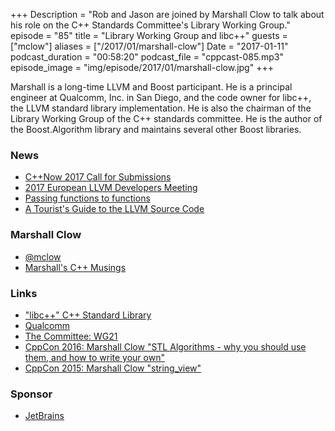 +++
Description = "Rob and Jason are joined by Marshall Clow to talk about his role on the C++ Standards Committee's Library Working Group."
episode = "85"
title = "Library Working Group and libc++"
guests = ["mclow"]
aliases = ["/2017/01/marshall-clow"]
Date = "2017-01-11"
podcast_duration = "00:58:20"
podcast_file = "cppcast-085.mp3"
episode_image = "img/episode/2017/01/marshall-clow.jpg"
+++

Marshall is a long-time LLVM and Boost participant. He is a principal engineer at Qualcomm, Inc. in San Diego, and the code owner for libc++, the LLVM standard library implementation. He is also the chairman of the Library Working Group of the C++ standards committee. He is the author of the Boost.Algorithm library and maintains several other Boost libraries.

### News ###

 - [C++Now 2017 Call for Submissions](http://cppnow.org/2017-conference/announcements/2017/01/06/call-for-submission.html)
 - [2017 European LLVM Developers Meeting](http://llvm.org/devmtg/2017-03/)
 - [Passing functions to functions](https://vittorioromeo.info/index/blog/passing_functions_to_functions.html)
 - [A Tourist's Guide to the LLVM Source Code](http://blog.regehr.org/archives/1453)
 
### Marshall Clow ###

 - [@mclow](https://twitter.com/mclow)
 - [Marshall's C++ Musings](https://cplusplusmusings.wordpress.com/)
 
### Links ###

 - ["libc++" C++ Standard Library](http://libcxx.llvm.org/)
 - [Qualcomm](https://www.qualcomm.com/)
 - [The Committee: WG21](https://isocpp.org/std/the-committee)
 - [CppCon 2016: Marshall Clow "STL Algorithms - why you should use them, and how to write your own"](https://www.youtube.com/watch?v=h4Jl1fk3MkQ)
 - [CppCon 2015: Marshall Clow "string_view"](https://www.youtube.com/watch?v=H9gAaNRoon4)
 
### Sponsor ###

- [JetBrains](https://www.jetbrains.com/cpp/?utm_source=cppcast&utm_medium=podcast&utm_content=cppcast-podcast&utm_campaign=cpp)

